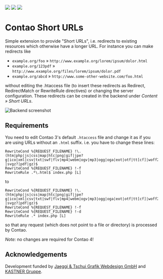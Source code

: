 [![](https://img.shields.io/maintenance/yes/2017.svg)](https://github.com/fritzmg/contao-short-urls)
[![](https://img.shields.io/packagist/v/fritzmg/contao-short-urls.svg)](https://packagist.org/packages/fritzmg/contao-short-urls)
[![](https://img.shields.io/packagist/dt/fritzmg/contao-short-urls.svg)](https://packagist.org/packages/fritzmg/contao-short-urls)

Contao Short URLs
===================

Simple extension to provide "Short URLs", i.e. redirects to existing resources which otherwise have a longer URL. For instance you can make redirects like

* `example.org/foo` » `http://www.example.org/lorem/ipsum/dolor.html`
* `example.org/123pdf` » `http://www.example.org/files/lorem/ipsum/dolor.pdf`
* `example.org/abcd` » `http://www.some-other-website.com/foo.html`

without editing the .htaccess file (to insert these redirects as Redirect, RedirectMatch or RewriteRule directives) or changing the server configuration. These redirects can be created in the backend under _Content » Short URLs_.

![Backend screenshot](https://raw.githubusercontent.com/fritzmg/contao-short-urls/master/screenshot.png)


## Requirements

You need to edit Contao 3's default `.htaccess` file and change it as if you are using URLs without an `.html` suffix. i.e. you have to change these lines:

```
RewriteCond %{REQUEST_FILENAME} !\.(htm|php|js|css|map|htc|png|gif|jpe?g|ico|xml|csv|txt|swf|flv|mp4|webm|ogv|mp3|ogg|oga|eot|otf|tt[cf]|woff2?|svgz?|pdf|gz)$
RewriteCond %{REQUEST_FILENAME} !-f
RewriteRule .*\.html$ index.php [L]
```

to

```
RewriteCond %{REQUEST_FILENAME} !\.(htm|php|js|css|map|htc|png|gif|jpe?g|ico|xml|csv|txt|swf|flv|mp4|webm|ogv|mp3|ogg|oga|eot|otf|tt[cf]|woff2?|svgz?|pdf|gz)$
RewriteCond %{REQUEST_FILENAME} !-f
RewriteCond %{REQUEST_FILENAME} !-d
RewriteRule .* index.php [L]
```

so that any request (which does not point to a file or directory) is processed by Contao.

_Note:_ no changes are required for Contao 4!


## Acknowledgements

Development funded by [Jaeggi & Tschui Grafik Webdesign GmbH](http://www.jaeggitschui.ch/) and [KASTNER Gruppe](http://www.kastner.at/).
